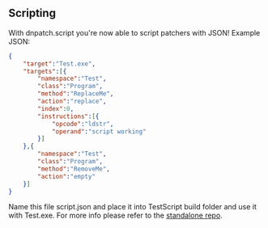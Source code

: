 ## Scripting
With dnpatch.script you're now able to script patchers with JSON!
Example JSON:
```json
{
    "target":"Test.exe",
    "targets":[{
        "namespace":"Test",
        "class":"Program",
        "method":"ReplaceMe",
        "action":"replace",
        "index":0,
        "instructions":[{
            "opcode":"ldstr",
            "operand":"script working"
        }]
    },{
        "namespace":"Test",
        "class":"Program",
        "method":"RemoveMe",
        "action":"empty"
    }]
}
```
Name this file script.json and place it into TestScript build folder and use it with Test.exe. For more info please refer to the [standalone repo](https://github.com/ioncodes/dnpatch.script).
